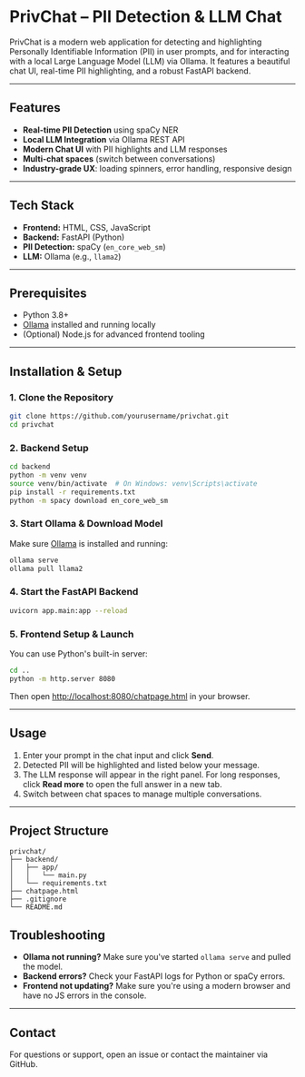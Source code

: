 # PrivChat – PII Detection & LLM Chat

PrivChat is a modern web application for detecting and highlighting Personally Identifiable Information (PII) in user prompts, and for interacting with a local Large Language Model (LLM) via Ollama. It features a beautiful chat UI, real-time PII highlighting, and a robust FastAPI backend.

---

## Features
- **Real-time PII Detection** using spaCy NER
- **Local LLM Integration** via Ollama REST API
- **Modern Chat UI** with PII highlights and LLM responses
- **Multi-chat spaces** (switch between conversations)
- **Industry-grade UX**: loading spinners, error handling, responsive design

---

## Tech Stack
- **Frontend:** HTML, CSS, JavaScript
- **Backend:** FastAPI (Python)
- **PII Detection:** spaCy (`en_core_web_sm`)
- **LLM:** Ollama (e.g., `llama2`)

---

## Prerequisites
- Python 3.8+
- [Ollama](https://ollama.ai/) installed and running locally
- (Optional) Node.js for advanced frontend tooling

---

## Installation & Setup

### 1. Clone the Repository
```bash
git clone https://github.com/yourusername/privchat.git
cd privchat
```

### 2. Backend Setup
```bash
cd backend
python -m venv venv
source venv/bin/activate  # On Windows: venv\Scripts\activate
pip install -r requirements.txt
python -m spacy download en_core_web_sm
```

### 3. Start Ollama & Download Model
Make sure [Ollama](https://ollama.ai/) is installed and running:
```bash
ollama serve
ollama pull llama2
```

### 4. Start the FastAPI Backend
```bash
uvicorn app.main:app --reload
```

### 5. Frontend Setup & Launch
You can use Python's built-in server:
```bash
cd ..
python -m http.server 8080
```
Then open [http://localhost:8080/chatpage.html](http://localhost:8080/chatpage.html) in your browser.

---

## Usage
1. Enter your prompt in the chat input and click **Send**.
2. Detected PII will be highlighted and listed below your message.
3. The LLM response will appear in the right panel. For long responses, click **Read more** to open the full answer in a new tab.
4. Switch between chat spaces to manage multiple conversations.

---

## Project Structure
```
privchat/
├── backend/
│   ├── app/
│   │   └── main.py
│   └── requirements.txt
├── chatpage.html
├── .gitignore
└── README.md
```

## Troubleshooting
- **Ollama not running?** Make sure you've started `ollama serve` and pulled the model.
- **Backend errors?** Check your FastAPI logs for Python or spaCy errors.
- **Frontend not updating?** Make sure you're using a modern browser and have no JS errors in the console.

---

## Contact
For questions or support, open an issue or contact the maintainer via GitHub.


